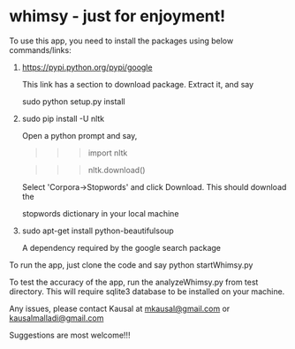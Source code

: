 # whimsy - just for enjoyment!
To use this app, you need to install the packages using below commands/links:

1. https://pypi.python.org/pypi/google

    This link has a section to download package. Extract it, and say

    sudo python setup.py install

2. sudo pip install -U nltk

    Open a python prompt and say,

    >>>import nltk

    >>>nltk.download()

    Select 'Corpora->Stopwords' and click Download. This should download the

    stopwords dictionary in your local machine

3. sudo apt-get install python-beautifulsoup

    A dependency required by the google search package

To run the app, just clone the code and say
    python startWhimsy.py

To test the accuracy of the app, run the analyzeWhimsy.py from test directory.
This will require sqlite3 database to be installed on your machine.

Any issues, please contact Kausal at mkausal@gmail.com or kausalmalladi@gmail.com

Suggestions are most welcome!!!
